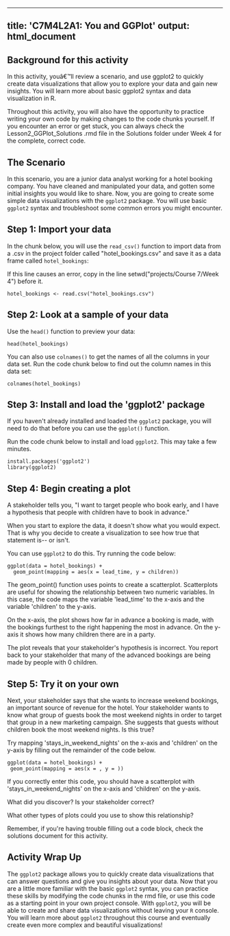 
---
title: 'C7M4L2A1: You and GGPlot'
output: html_document
---

## Background for this activity

In this activity, youâ€™ll review a scenario, and use ggplot2 to quickly create data visualizations that allow you to explore your data and gain new insights. You will learn more about basic ggplot2 syntax and data visualization in R. 

Throughout this activity, you will also have the opportunity to practice writing your own code by making changes to the code chunks yourself. If you encounter an error or get stuck, you can always check the Lesson2_GGPlot_Solutions .rmd file in the Solutions folder under Week 4 for the complete, correct code. 

## The Scenario

In this scenario, you are a junior data analyst working for a hotel booking company. You have cleaned and manipulated your data, and gotten some initial insights you would like to share. Now, you are going to create some simple data visualizations with the `ggplot2` package. You will use basic `ggplot2` syntax and troubleshoot some common errors you might encounter.    

## Step 1: Import your data

In the chunk below, you will use the `read_csv()` function to import data from a .csv in the project folder called "hotel_bookings.csv" and save it as a data frame called `hotel_bookings`:

If this line causes an error, copy in the line setwd("projects/Course 7/Week 4") before it. 

```{r load data}
hotel_bookings <- read.csv("hotel_bookings.csv")
```

## Step 2: Look at a sample of your data

Use the `head()` function to preview your data: 

```{r examining your data}
head(hotel_bookings)
```

You can also use `colnames()` to get the names of all the columns in your data set. Run the code chunk below to find out the column names in this data set:

```{r look at column names}
colnames(hotel_bookings)
```

## Step 3: Install and load the 'ggplot2' package

If you haven't already installed and loaded the `ggplot2` package, you will need to do that before you can use the `ggplot()` function. 

Run the code chunk below to install and load `ggplot2`. This may take a few minutes.

```{r loading and installing ggplot2, echo=FALSE, message=FALSE}
install.packages('ggplot2')
library(ggplot2)
```

## Step 4: Begin creating a plot

A stakeholder tells you, "I want to target people who book early, and I have a hypothesis that people with children have to book in advance."

When you start to explore the data, it doesn't show what you would expect. That is why you decide to create a visualization to see how true that statement is-- or isn't.

You can use `ggplot2` to do this. Try running the code below:

```{r creating a plot}
ggplot(data = hotel_bookings) +
  geom_point(mapping = aes(x = lead_time, y = children))
```

The geom_point() function uses points to create a scatterplot. Scatterplots are useful for showing the relationship between two numeric variables. In this case, the code maps the variable 'lead_time' to the x-axis and the variable 'children' to the y-axis. 

On the x-axis, the plot shows how far in advance a booking is made, with the bookings furthest to the right happening the most in advance. On the y-axis it shows how many children there are in a party.

The plot reveals that your stakeholder's hypothesis is incorrect. You report back to your stakeholder that many of the advanced bookings are being made by people with 0 children. 

## Step 5: Try it on your own

Next, your stakeholder says that she wants to increase weekend bookings, an important source of revenue for the hotel. Your stakeholder wants to know what group of guests book the most weekend nights in order to target that group in a new marketing campaign. She suggests that guests without children book the most weekend nights. Is this true? 

Try mapping 'stays_in_weekend_nights' on the x-axis and 'children' on the y-axis by filling out the remainder of the code below.

```{r}
ggplot(data = hotel_bookings) +
 geom_point(mapping = aes(x = , y = ))
```

If you correctly enter this code, you should have a scatterplot with 'stays_in_weekend_nights' on the x-axis and 'children' on the y-axis. 

What did you discover? Is your stakeholder correct?

What other types of plots could you use to show this relationship?

Remember, if you're having trouble filling out a code block, check the solutions document for this activity. 

## Activity Wrap Up
The `ggplot2` package allows you to quickly create data visualizations that can answer questions and give you insights about your data. Now that you are a little more familiar with the basic `ggplot2` syntax, you can practice these skills by modifying the code chunks in the rmd file, or use this code as a starting point in your own project console. With `ggplot2`, you will be able to create and share data visualizations without leaving your `R` console. You will learn more about `ggplot2` throughout this course and eventually create even more complex and beautiful visualizations!
